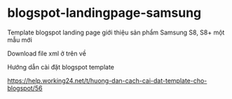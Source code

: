 # blogspot-landingpage-samsung
Template blogspot landing page giới thiệu sản phẩm Samsung S8, S8+ một mẫu mới

Download file xml ở trên về

Hướng dẫn cài đặt blogspot template

https://help.working24.net/t/huong-dan-cach-cai-dat-template-cho-blogspot/56
